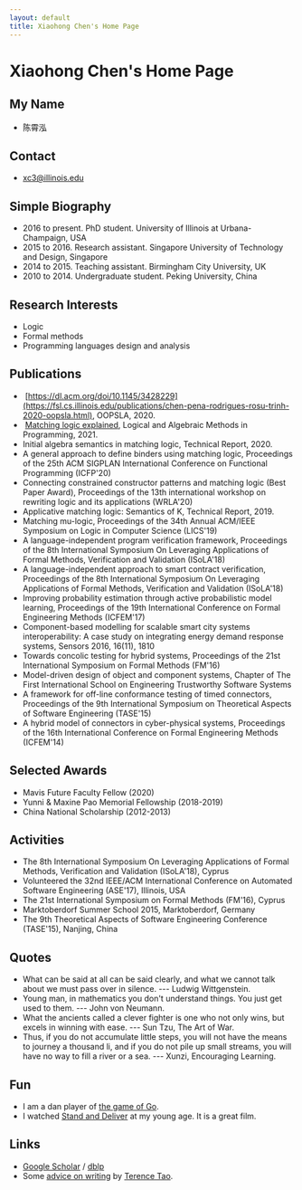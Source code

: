 ```yaml
---
layout: default
title: Xiaohong Chen's Home Page
---
```


# Xiaohong Chen's Home Page

## My Name

- 陈霄泓

## Contact

- xc3@illinois.edu

## Simple Biography

- 2016 to present. PhD student. University of Illinois at Urbana-Champaign, USA
- 2015 to 2016. Research assistant. Singapore University of Technology and Design, Singapore
- 2014 to 2015. Teaching assistant. Birmingham City University, UK
- 2010 to 2014. Undergraduate student. Peking University, China

## Research Interests

- Logic
- Formal methods
- Programming languages design and analysis

## Publications

- <math>\dag</math> [https://dl.acm.org/doi/10.1145/3428229](https://fsl.cs.illinois.edu/publications/chen-pena-rodrigues-rosu-trinh-2020-oopsla.html), OOPSLA, 2020.
- <math>\dag</math> [Matching logic explained](https://www.sciencedirect.com/science/article/abs/pii/S2352220821000018), Logical and Algebraic Methods in Programming, 2021.
- Initial algebra semantics in matching logic, Technical Report, 2020.
- A general approach to define binders using matching logic, Proceedings of the 25th ACM SIGPLAN International Conference on Functional Programming (ICFP'20)
- Connecting constrained constructor patterns and matching logic (Best Paper Award), Proceedings of the 13th international workshop on rewriting logic and its applications (WRLA'20)
- Applicative matching logic: Semantics of K, Technical Report, 2019.
- Matching mu-logic, Proceedings of the 34th Annual ACM/IEEE Symposium on Logic in Computer Science (LICS'19)
- A language-independent program verification framework, Proceedings of the 8th International Symposium On Leveraging Applications of Formal Methods, Verification and Validation (ISoLA'18)
- A language-independent approach to smart contract verification, Proceedings of the 8th International Symposium On Leveraging Applications of Formal Methods, Verification and Validation (ISoLA'18)
- Improving probability estimation through active probabilistic model learning, Proceedings of the 19th International Conference on Formal Engineering Methods (ICFEM'17)
- Component-based modelling for scalable smart city systems interoperability: A case study on integrating energy demand response systems, Sensors 2016, 16(11), 1810
- Towards concolic testing for hybrid systems, Proceedings of the 21st International Symposium on Formal Methods (FM'16)
- Model-driven design of object and component systems, Chapter of The First International School on Engineering Trustworthy Software Systems
- A framework for off-line conformance testing of timed connectors, Proceedings of the 9th International Symposium on Theoretical Aspects of Software Engineering (TASE'15)
- A hybrid model of connectors in cyber-physical systems, Proceedings of the 16th International Conference on Formal Engineering Methods (ICFEM'14)

## Selected Awards

- Mavis Future Faculty Fellow (2020)
- Yunni & Maxine Pao Memorial Fellowship (2018-2019)
- China National Scholarship (2012-2013)

## Activities

- The 8th International Symposium On Leveraging Applications of Formal Methods, Verification and Validation (ISoLA'18), Cyprus
- Volunteered the 32nd IEEE/ACM International Conference on Automated Software Engineering (ASE'17), Illinois, USA
- The 21st International Symposium on Formal Methods (FM'16), Cyprus
- Marktoberdorf Summer School 2015, Marktoberdorf, Germany
- The 9th Theoretical Aspects of Software Engineering Conference (TASE'15), Nanjing, China

## Quotes

- What can be said at all can be said clearly, and what we cannot talk about we must pass over in silence. --- Ludwig Wittgenstein.
- Young man, in mathematics you don't understand things. You just get used to them. --- John von Neumann.
- What the ancients called a clever fighter is one who not only wins, but excels in winning with ease. --- Sun Tzu, The Art of War.
- Thus, if you do not accumulate little steps, you will not have the means to journey a thousand li, and if you do not pile up small streams, you will have no way to fill a river or a sea. --- Xunzi, Encouraging Learning.

## Fun

- I am a dan player of [the game of Go](https://en.wikipedia.org/wiki/Go_(game)).
- I watched [Stand and Deliver](https://en.wikipedia.org/wiki/Stand_and_Deliver) at my young age. It is a great film.

## Links

- [Google Scholar](https://scholar.google.com/citations?user=4LP6Y64AAAAJ&hl=en) / [dblp](https://dblp.org/pid/02/1438-2)
- Some [advice on writing](https://terrytao.wordpress.com/advice-on-writing-papers/) by [Terence Tao](https://www.math.ucla.edu/~tao/).
